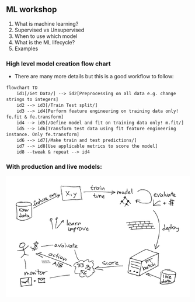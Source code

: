 ## ML workshop

1. What is machine learning? 
2. Supervised vs Unsupervised 
3. When to use which model
4. What is the ML lifecycle?
5. Examples

### High level model creation flow chart

- There are many more details but this is a good workflow to follow:

```mermaid
flowchart TD
    id1[/Get Data/] --> id2[Preprocessing on all data e.g. change strings to integers]
    id2 --> id3[/Train Test split/]
    id3 --> id4[Perform feature engineering on training data only! fe.fit & fe.transform]
    id4 --> id5[/Define model and fit on training data only! m.fit/]
    id5 --> id6[Transform test data using fit feature engineering instance. Only fe.transform]
    id6 --> id7[/Make train and test predictions/]
    id7 --> id8[Use applicable metrics to score the model]
    id8 --tweak & repeat --> id4 
```

### With production and live models:


![ml_workflow](./images/mlworkflow.png)


